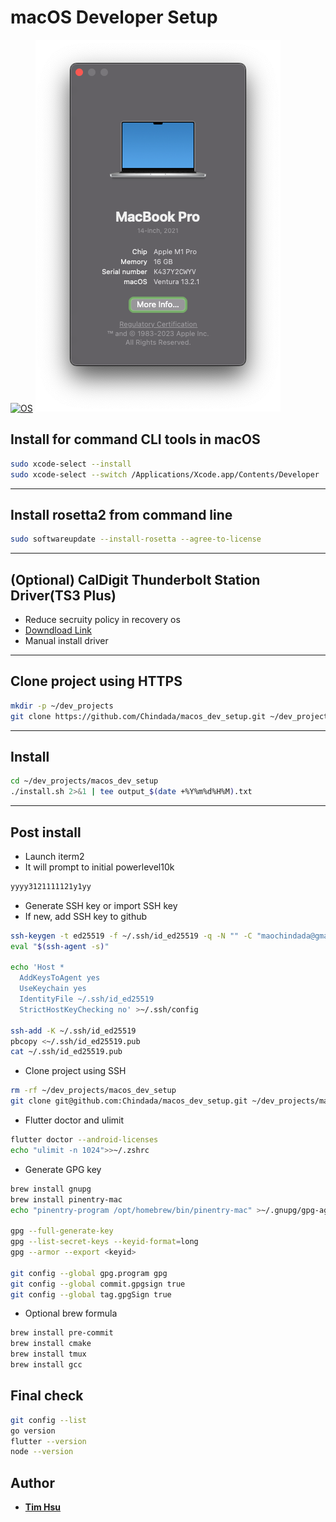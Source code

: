 # **macOS Developer Setup**

[![OS](https://img.shields.io/badge/OS-macOS-orange?logo=macos&logoColor=orange)](https://www.apple.com/tw/macos)
![Ventura](./assets/s004.png)

## Install for command CLI tools in macOS

```bash
sudo xcode-select --install
sudo xcode-select --switch /Applications/Xcode.app/Contents/Developer
```

---

## Install rosetta2 from command line

```bash
sudo softwareupdate --install-rosetta --agree-to-license
```

---

## (Optional) CalDigit Thunderbolt Station Driver(TS3 Plus)

- Reduce secruity policy in recovery os
- [Downdload Link](https://downloads.caldigit.com/CalDigit-Thunderbolt-Station-Mac-Drivers.zip)
- Manual install driver

---

## Clone project using HTTPS

```bash
mkdir -p ~/dev_projects
git clone https://github.com/Chindada/macos_dev_setup.git ~/dev_projects/macos_dev_setup
```

---

## Install

```bash
cd ~/dev_projects/macos_dev_setup
./install.sh 2>&1 | tee output_$(date +%Y%m%d%H%M).txt
```

---

## Post install

- Launch iterm2
- It will prompt to initial powerlevel10k

```bash
yyyy3121111121y1yy
```

- Generate SSH key or import SSH key
- If new, add SSH key to github

```bash
ssh-keygen -t ed25519 -f ~/.ssh/id_ed25519 -q -N "" -C "maochindada@gmail.com"
eval "$(ssh-agent -s)"

echo 'Host *
  AddKeysToAgent yes
  UseKeychain yes
  IdentityFile ~/.ssh/id_ed25519
  StrictHostKeyChecking no' >~/.ssh/config

ssh-add -K ~/.ssh/id_ed25519
pbcopy <~/.ssh/id_ed25519.pub
cat ~/.ssh/id_ed25519.pub
```

- Clone project using SSH

```bash
rm -rf ~/dev_projects/macos_dev_setup
git clone git@github.com:Chindada/macos_dev_setup.git ~/dev_projects/macos_dev_setup
```

- Flutter doctor and ulimit

```bash
flutter doctor --android-licenses
echo "ulimit -n 1024">>~/.zshrc
```

- Generate GPG key

```bash
brew install gnupg
brew install pinentry-mac
echo "pinentry-program /opt/homebrew/bin/pinentry-mac" >~/.gnupg/gpg-agent.conf

gpg --full-generate-key
gpg --list-secret-keys --keyid-format=long
gpg --armor --export <keyid>

git config --global gpg.program gpg
git config --global commit.gpgsign true
git config --global tag.gpgSign true
```

- Optional brew formula

```bash
brew install pre-commit
brew install cmake
brew install tmux
brew install gcc
```

## Final check

```bash
git config --list
go version
flutter --version
node --version
```

## Author

- [**Tim Hsu**](https://github.com/Chindada)
